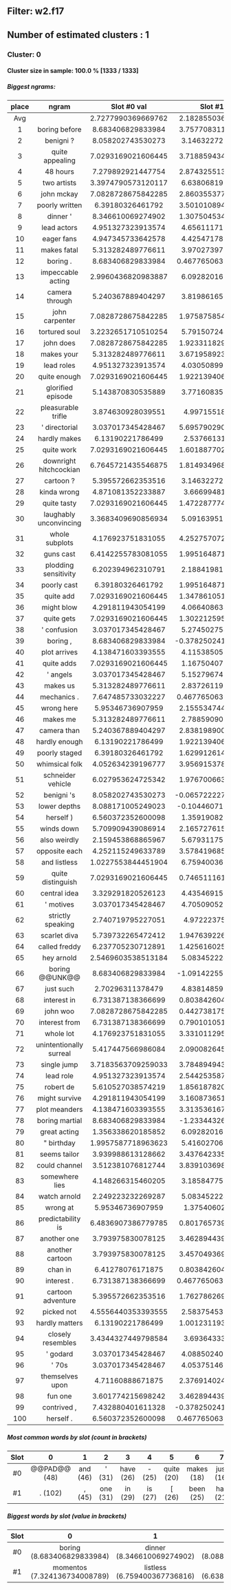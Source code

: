 ## Filter: w2.f17
## Number of estimated clusters : 1
### Cluster: 0
#### Cluster size in sample: 100.0 % [1333 / 1333]
##### Biggest ngrams:
place | ngram | Slot #0 val | Slot #1 val | sum
:--: | :--: | :--: | :--: | :--: 
Avg | | 2.7277990369669762 | 2.1828550364143045 | | 
1 | boring before | 8.683406829833984 | 3.7577083110809326 | 12.441115140914917
2 | benigni ? | 8.058202743530273 | 3.146322727203369 | 11.204525470733643
3 | quite appealing | 7.0293169021606445 | 3.7188594341278076 | 10.748176336288452
4 | 48 hours | 7.279892921447754 | 2.8743255138397217 | 10.154218435287476
5 | two artists | 3.3974790573120117 | 6.638068199157715 | 10.035547256469727
6 | john mckay | 7.0828728675842285 | 2.8603553771972656 | 9.943228244781494
7 | poorly written | 6.39180326461792 | 3.5010108947753906 | 9.89281415939331
8 | dinner ' | 8.346610069274902 | 1.3075045347213745 | 9.654114603996277
9 | lead actors | 4.951327323913574 | 4.656111717224121 | 9.607439041137695
10 | eager fans | 4.947345733642578 | 4.425471782684326 | 9.372817516326904
11 | makes fatal | 5.313282489776611 | 3.970273971557617 | 9.283556461334229
12 | boring . | 8.683406829833984 | 0.46776506304740906 | 9.151171892881393
13 | impeccable acting | 2.9960436820983887 | 6.092820167541504 | 9.088863849639893
14 | camera through | 5.240367889404297 | 3.819861650466919 | 9.060229539871216
15 | john carpenter | 7.0828728675842285 | 1.9758758544921875 | 9.058748722076416
16 | tortured soul | 3.2232651710510254 | 5.791507244110107 | 9.014772415161133
17 | john does | 7.0828728675842285 | 1.9233118295669556 | 9.006184697151184
18 | makes your | 5.313282489776611 | 3.6719589233398438 | 8.985241413116455
19 | lead roles | 4.951327323913574 | 4.030508995056152 | 8.981836318969727
20 | quite enough | 7.0293169021606445 | 1.9221394062042236 | 8.951456308364868
21 | glorified episode | 5.143870830535889 | 3.771608352661133 | 8.915479183197021
22 | pleasurable trifle | 3.874630928039551 | 4.99715518951416 | 8.871786117553711
23 | ' directorial | 3.037017345428467 | 5.6957902908325195 | 8.732807636260986
24 | hardly makes | 6.13190221786499 | 2.53766131401062 | 8.66956353187561
25 | quite work | 7.0293169021606445 | 1.6018877029418945 | 8.631204605102539
26 | downright hitchcockian | 6.7645721435546875 | 1.8149349689483643 | 8.579507112503052
27 | cartoon ? | 5.395572662353516 | 3.146322727203369 | 8.541895389556885
28 | kinda wrong | 4.871081352233887 | 3.66699481010437 | 8.538076162338257
29 | quite tasty | 7.0293169021606445 | 1.4722877740859985 | 8.501604676246643
30 | laughably unconvincing | 3.3683409690856934 | 5.091639518737793 | 8.459980487823486
31 | whole subplots | 4.176923751831055 | 4.2527570724487305 | 8.429680824279785
32 | guns cast | 6.4142255783081055 | 1.9951648712158203 | 8.409390449523926
33 | plodding sensitivity | 6.202394962310791 | 2.188419818878174 | 8.390814781188965
34 | poorly cast | 6.39180326461792 | 1.9951648712158203 | 8.38696813583374
35 | quite add | 7.0293169021606445 | 1.3478610515594482 | 8.377177953720093
36 | might blow | 4.291811943054199 | 4.066408634185791 | 8.35822057723999
37 | quite gets | 7.0293169021606445 | 1.3022125959396362 | 8.33152949810028
38 | ' confusion | 3.037017345428467 | 5.274502754211426 | 8.311520099639893
39 | boring , | 8.683406829833984 | -0.37825024127960205 | 8.305156588554382
40 | plot arrives | 4.138471603393555 | 4.115385055541992 | 8.253856658935547
41 | quite adds | 7.0293169021606445 | 1.167504072189331 | 8.196820974349976
42 | ' angels | 3.037017345428467 | 5.152796745300293 | 8.18981409072876
43 | makes us | 5.313282489776611 | 2.837261199951172 | 8.150543689727783
44 | mechanics . | 7.647485733032227 | 0.46776506304740906 | 8.115250796079636
45 | wrong here | 5.95346736907959 | 2.1555347442626953 | 8.109002113342285
46 | makes me | 5.313282489776611 | 2.788590908050537 | 8.101873397827148
47 | camera than | 5.240367889404297 | 2.8381989002227783 | 8.078566789627075
48 | hardly enough | 6.13190221786499 | 1.9221394062042236 | 8.054041624069214
49 | poorly staged | 6.39180326461792 | 1.6299126148223877 | 8.021715879440308
50 | whimsical folk | 4.052634239196777 | 3.9569153785705566 | 8.009549617767334
51 | schneider vehicle | 6.027953624725342 | 1.9767006635665894 | 8.004654288291931
52 | benigni 's | 8.058202743530273 | -0.06572222709655762 | 7.992480516433716
53 | lower depths | 8.088171005249023 | -0.1044607162475586 | 7.983710289001465
54 | herself ) | 6.560372352600098 | 1.359190821647644 | 7.919563174247742
55 | winds down | 5.709909439086914 | 2.1657276153564453 | 7.875637054443359
56 | also weirdly | 2.159453868865967 | 5.679311752319336 | 7.838765621185303
57 | opposite each | 4.252115249633789 | 3.5784196853637695 | 7.830534934997559
58 | and listless | 1.0227553844451904 | 6.759400367736816 | 7.782155752182007
59 | quite distinguish | 7.0293169021606445 | 0.7465111613273621 | 7.775828063488007
60 | central idea | 3.329291820526123 | 4.435469150543213 | 7.764760971069336
61 | ' motives | 3.037017345428467 | 4.705090522766113 | 7.74210786819458
62 | strictly speaking | 2.740719795227051 | 4.97222375869751 | 7.7129435539245605
63 | scarlet diva | 5.739732265472412 | 1.9476392269134521 | 7.687371492385864
64 | called freddy | 6.237705230712891 | 1.4256160259246826 | 7.663321256637573
65 | hey arnold | 2.5469603538513184 | 5.083452224731445 | 7.630412578582764
66 | boring @@UNK@@ | 8.683406829833984 | -1.0914225578308105 | 7.591984272003174
67 | just such | 2.70296311378479 | 4.838148593902588 | 7.541111707687378
68 | interest in | 6.731387138366699 | 0.8038426041603088 | 7.535229742527008
69 | john woo | 7.0828728675842285 | 0.4427381753921509 | 7.525611042976379
70 | interest from | 6.731387138366699 | 0.7901010513305664 | 7.521488189697266
71 | whole lot | 4.176923751831055 | 3.3310112953186035 | 7.507935047149658
72 | unintentionally surreal | 5.417447566986084 | 2.0900826454162598 | 7.507530212402344
73 | single jump | 3.7183563709259033 | 3.7848949432373047 | 7.503251314163208
74 | lead role | 4.951327323913574 | 2.5442535877227783 | 7.4955809116363525
75 | robert de | 5.610527038574219 | 1.8561878204345703 | 7.466714859008789
76 | might survive | 4.291811943054199 | 3.1608736515045166 | 7.452685594558716
77 | plot meanders | 4.138471603393555 | 3.3135361671447754 | 7.45200777053833
78 | boring martial | 8.683406829833984 | -1.233443260192871 | 7.449963569641113
79 | great acting | 1.356338620185852 | 6.092820167541504 | 7.449158787727356
80 | " birthday | 1.9957587718963623 | 5.416027069091797 | 7.411785840988159
81 | seems tailor | 3.939988613128662 | 3.4376423358917236 | 7.377630949020386
82 | could channel | 3.512381076812744 | 3.8391036987304688 | 7.351484775543213
83 | somewhere lies | 4.148266315460205 | 3.185847759246826 | 7.334114074707031
84 | watch arnold | 2.249223232269287 | 5.083452224731445 | 7.332675457000732
85 | wrong at | 5.95346736907959 | 1.37540602684021 | 7.3288733959198
86 | predictability is | 6.4836907386779785 | 0.8017657399177551 | 7.285456478595734
87 | another one | 3.793975830078125 | 3.4628944396972656 | 7.256870269775391
88 | another cartoon | 3.793975830078125 | 3.4570493698120117 | 7.251025199890137
89 | chan in | 6.41278076171875 | 0.8038426041603088 | 7.216623365879059
90 | interest . | 6.731387138366699 | 0.46776506304740906 | 7.199152201414108
91 | cartoon adventure | 5.395572662353516 | 1.7627862691879272 | 7.158358931541443
92 | picked not | 4.5556440353393555 | 2.583754539489746 | 7.139398574829102
93 | hardly matters | 6.13190221786499 | 1.0012311935424805 | 7.133133411407471
94 | closely resembles | 3.4344327449798584 | 3.69364333152771 | 7.128076076507568
95 | ' godard | 3.037017345428467 | 4.088502407073975 | 7.125519752502441
96 | ' 70s | 3.037017345428467 | 4.053751468658447 | 7.090768814086914
97 | themselves upon | 4.71160888671875 | 2.3769140243530273 | 7.088522911071777
98 | fun one | 3.601774215698242 | 3.4628944396972656 | 7.064668655395508
99 | contrived , | 7.432880401611328 | -0.37825024127960205 | 7.054630160331726
100 | herself . | 6.560372352600098 | 0.46776506304740906 | 7.028137415647507
##### Most common words by slot (count in brackets)
Slot | 0 | 1 | 2 | 3 | 4 | 5 | 6 | 7 | 8 | 9 | 10 | 11 | 12 | 13 | 14 | 15 | 16 | 17 | 18 | 19 | 20 | 21 | 22 | 23 | 24 | 25 | 26 | 27 | 28 | 29
:--: | :--: | :--: | :--: | :--: | :--: | :--: | :--: | :--: | :--: | :--: | :--: | :--: | :--: | :--: | :--: | :--: | :--: | :--: | :--: | :--: | :--: | :--: | :--: | :--: | :--: | :--: | :--: | :--: | :--: | :--:
#0 | @@PAD@@ (48) | and (46) | ' (31) | have (26) | - (25) | quite (20) | makes (18) | just (16) | john (15) | might (15) | plot (13) | " (12) | fun (12) | up (12) | boring (11) | in (11) | own (11) | dull (11) | two (10) | original (10) | interest (9) | another (9) | simple (9) | comedy (9) | exercise (9) | could (8) | really (8) | 's (7) | here (7) | seeing (7)
#1 | . (102) | , (45) | one (31) | in (29) | is (27) | [ (26) | been (25) | has (21) | than (17) | @@UNK@@ (17) | not (17) | when (16) | your (15) | through (13) | at (13) | such (12) | does (10) | enough (10) | never (10) | ? (9) | some (9) | before (8) | us (8) | screen (8) | less (8) | from (7) | are (7) | who (7) | keep (7) | about (7)
##### Biggest words by slot (value in brackets)
Slot | 0 | 1 | 2 | 3 | 4 | 5 | 6 | 7 | 8 | 9 | 10 | 11 | 12 | 13 | 14 | 15 | 16 | 17 | 18 | 19 | 20 | 21 | 22 | 23 | 24 | 25 | 26 | 27 | 28 | 29
:--: | :--: | :--: | :--: | :--: | :--: | :--: | :--: | :--: | :--: | :--: | :--: | :--: | :--: | :--: | :--: | :--: | :--: | :--: | :--: | :--: | :--: | :--: | :--: | :--: | :--: | :--: | :--: | :--: | :--: | :--:
#0 | boring (8.683406829833984) | dinner (8.346610069274902) | lower (8.088171005249023) | benigni (8.058202743530273) | mechanics (7.647485733032227) | contrived (7.432880401611328)
#1 | momentos (7.324136734008789) | listless (6.759400367736816) | artists (6.638068199157715) | remain (6.580970764160156) | spell (6.569893836975098) | proceedings (6.566533088684082)
